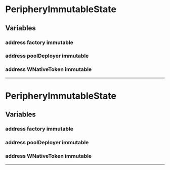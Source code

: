 

# PeripheryImmutableState



## Variables
### address factory immutable



### address poolDeployer immutable



### address WNativeToken immutable






---




# PeripheryImmutableState



## Variables
### address factory immutable



### address poolDeployer immutable



### address WNativeToken immutable






---


